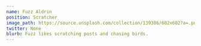 ```yaml
---
name: Fuzz Aldrin
position: Scratcher
image_path: https://source.unsplash.com/collection/139386/602x602?a=.png
twitter: None
blurb: Fuzz likes scratching posts and chasing birds.
---
```

